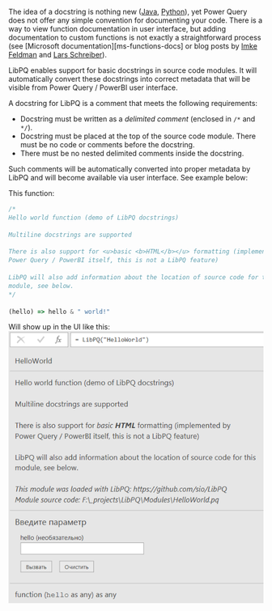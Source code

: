 The idea of a docstring is nothing new ([Java][javadoc], [Python][docstring]),
yet Power Query does not offer any simple convention for documenting your code.
There is a way to view function documentation in user interface, but adding
documentation to custom functions is not exactly a straightforward process (see
[Microsoft documentation][ms-functions-docs] or blog posts by [Imke
Feldman][imkef-metadata] and [Lars Schreiber][ssbi-metadata]).

LibPQ enables support for basic docstrings in source code modules. It will
automatically convert these docstrings into correct metadata that will be
visible from Power Query / PowerBI user interface.

A docstring for LibPQ is a comment that meets the following requirements:

- Docstring must be written as a *delimited comment* (enclosed in `/*` and
  `*/`).
- Docstring must be placed at the top of the source code module. There must be
  no code or comments before the docstring.
- There must be no nested delimited comments inside the docstring.

Such comments will be automatically converted into proper metadata by LibPQ and
will become available via user interface. See example below:

This function:
```javascript
/*
Hello world function (demo of LibPQ docstrings)

Multiline docstrings are supported

There is also support for <u>basic <b>HTML</b></u> formatting (implemented by
Power Query / PowerBI itself, this is not a LibPQ feature)

LibPQ will also add information about the location of source code for this
module, see below.
*/

(hello) => hello & " world!"
```

Will show up in the UI like this:
![Docstring demonstration][demo]

[docstring]: https://en.m.wikipedia.org/wiki/Docstring
[javadoc]: https://en.m.wikipedia.org/wiki/Javadoc
[ms-function-docs]: https://github.com/Microsoft/DataConnectors/blob/master/docs/function-docs.md
[imkef-metadata]: http://www.thebiccountant.com/2017/05/11/how-to-edit-m-function-metadata/
[ssbi-metadata]: https://ssbi-blog.de/technical-topics-english/writing-documentation-for-custom-m-functions-part1/
[demo]: DocstringsDemo.png
